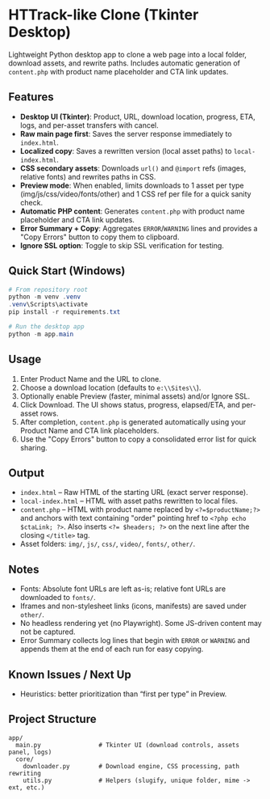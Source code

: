 # HTTrack-like Clone (Tkinter Desktop)

Lightweight Python desktop app to clone a web page into a local folder, download assets, and rewrite paths. Includes automatic generation of `content.php` with product name placeholder and CTA link updates.

## Features
- __Desktop UI (Tkinter)__: Product, URL, download location, progress, ETA, logs, and per-asset transfers with cancel.
- __Raw main page first__: Saves the server response immediately to `index.html`.
- __Localized copy__: Saves a rewritten version (local asset paths) to `local-index.html`.
- __CSS secondary assets__: Downloads `url()` and `@import` refs (images, relative fonts) and rewrites paths in CSS.
- __Preview mode__: When enabled, limits downloads to 1 asset per type (img/js/css/video/fonts/other) and 1 CSS ref per file for a quick sanity check.
- __Automatic PHP content__: Generates `content.php` with product name placeholder and CTA link updates.
- __Error Summary + Copy__: Aggregates `ERROR`/`WARNING` lines and provides a "Copy Errors" button to copy them to clipboard.
- __Ignore SSL option__: Toggle to skip SSL verification for testing.

## Quick Start (Windows)
```powershell
# From repository root
python -m venv .venv
.venv\Scripts\activate
pip install -r requirements.txt

# Run the desktop app
python -m app.main
```

## Usage
1. Enter Product Name and the URL to clone.
2. Choose a download location (defaults to `e:\\Sites\\`).
3. Optionally enable Preview (faster, minimal assets) and/or Ignore SSL.
4. Click Download. The UI shows status, progress, elapsed/ETA, and per-asset rows.
5. After completion, `content.php` is generated automatically using your Product Name and CTA link placeholders.
6. Use the "Copy Errors" button to copy a consolidated error list for quick sharing.

## Output
- `index.html` – Raw HTML of the starting URL (exact server response).
- `local-index.html` – HTML with asset paths rewritten to local files.
- `content.php` – HTML with product name replaced by `<?=$productName;?>` and anchors with text containing "order" pointing href to `<?php echo $ctaLink; ?>`.
  Also inserts `<?= $headers; ?>` on the next line after the closing `</title>` tag.
- Asset folders: `img/`, `js/`, `css/`, `video/`, `fonts/`, `other/`.

## Notes
- Fonts: Absolute font URLs are left as-is; relative font URLs are downloaded to `fonts/`.
- Iframes and non-stylesheet links (icons, manifests) are saved under `other/`.
- No headless rendering yet (no Playwright). Some JS-driven content may not be captured.
- Error Summary collects log lines that begin with `ERROR` or `WARNING` and appends them at the end of each run for easy copying.

## Known Issues / Next Up
- Heuristics: better prioritization than “first per type” in Preview.

## Project Structure
```
app/
  main.py                # Tkinter UI (download controls, assets panel, logs)
  core/
    downloader.py        # Download engine, CSS processing, path rewriting
    utils.py             # Helpers (slugify, unique folder, mime -> ext, etc.)
```

